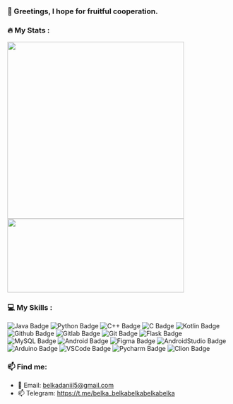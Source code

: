 ### :handshake: Greetings, I hope for fruitful cooperation.



### :fire: My Stats :

<img width=400 src="https://github-readme-stats.vercel.app/api?username=BelkovskiDaniil&show_icons=true&theme=github_dark" /> <img height=167 width=400 src="https://github-readme-stats.vercel.app/api/top-langs/?username=BelkovskiDaniil&layout=compact&theme=github_dark" />

### :computer: My Skills :

<div id="badges">
  <img src="https://img.shields.io/badge/Java-ED8B00?style=for-the-badge&logo=openjdk&logoColor=white" alt="Java Badge"/>
  <img src="https://img.shields.io/badge/python-3670A0?style=for-the-badge&logo=python&logoColor=ffdd54" alt="Python Badge"/>
  <img src="https://img.shields.io/badge/C%2B%2B-00599C?style=for-the-badge&logo=c%2B%2B&logoColor=white" alt="C++ Badge"/>
  <img src="https://img.shields.io/badge/C-00599C?style=for-the-badge&logo=c&logoColor=white" alt="C Badge"/>
  <img src="https://img.shields.io/badge/Kotlin-0095D5?&style=for-the-badge&logo=kotlin&logoColor=white" alt="Kotlin Badge"/>
  <img src="https://img.shields.io/badge/GitHub-100000?style=for-the-badge&logo=github&logoColor=white" alt="Github Badge"/>
  <img src="https://img.shields.io/badge/GitLab-330F63?style=for-the-badge&logo=gitlab&logoColor=white" alt="Gitlab Badge"/>
  <img src="https://img.shields.io/badge/GIT-E44C30?style=for-the-badge&logo=git&logoColor=white" alt="Git Badge"/>
  <img src="https://img.shields.io/badge/Flask-000000?style=for-the-badge&logo=flask&logoColor=white" alt="Flask Badge"/>
  <img src="https://img.shields.io/badge/MySQL-00000F?style=for-the-badge&logo=mysql&logoColor=white" alt="MySQL Badge"/>
  <img src="https://img.shields.io/badge/Android-3DDC84?style=for-the-badge&logo=android&logoColor=white" alt="Android Badge"/>
  <img src="https://img.shields.io/badge/Figma-F24E1E?style=for-the-badge&logo=figma&logoColor=white" alt="Figma Badge"/>
  <img src="https://img.shields.io/badge/Android_Studio-3DDC84?style=for-the-badge&logo=android-studio&logoColor=white" alt="AndroidStudio Badge"/>
  <img src="https://img.shields.io/badge/Arduino_IDE-00979D?style=for-the-badge&logo=arduino&logoColor=white" alt="Arduino Badge"/>
  <img src="https://img.shields.io/badge/Visual_Studio_Code-0078D4?style=for-the-badge&logo=visual%20studio%20code&logoColor=white" alt="VSCode Badge"/>
  <img src="https://img.shields.io/badge/PyCharm-000000.svg?&style=for-the-badge&logo=PyCharm&logoColor=white" alt="Pycharm Badge"/>
  <img src="https://img.shields.io/badge/CLion-000000?style=for-the-badge&logo=clion&logoColor=white" alt="Clion Badge"/>
</div>

### :mailbox: Find me:

- 📧 Email: belkadaniil5@gmail.com
- 📫 Telegram: [https://t.me/belka_belkabelkabelkabelka
](https://t.me/belka_belkabelkabelkabelka)
